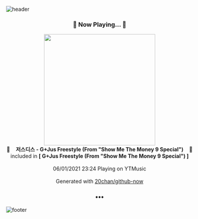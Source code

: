 ![header](https://capsule-render.vercel.app/api?type=wave&height=170&section=header&text=Hi.%20I'm%20SHIFT&fontColor=090707&fontAlignX=45&fontAlignY=65&fontSize=100)

<h3 align="center">🎵 Now Playing... 🎵</h3>
<p align="center">
  <a href="https://music.youtube.com/watch?v=zR1AUcmfzdw">
    <img width="300" src="https://lh3.googleusercontent.com/7vgDRyzycOhSoeuj6aPKIhC1d4_gn9BFxt7DO03E8p0Bg8RY9Y2HZpYMNnn9hnaOHvpIV7-KgVbeRD_a">
  </a>
  <br>
  🎵&nbsp&nbsp&nbsp <b>저스디스 - G+Jus Freestyle (From "Show Me The Money 9 Special")</b> &nbsp&nbsp&nbsp🎵
  <br>
  included in <b>[ G+Jus Freestyle (From "Show Me The Money 9 Special") ]</b>
  
  <br />
  <br />
  06/01/2021 23:24 Playing on YTMusic
  <br />
  <br />
  Generated with <a href="https://github.com/20chan/github-now">20chan/github-now</a>
</p>

<h3 align="center">•••</h3>

![footer](https://capsule-render.vercel.app/api?type=wave&height=150&section=footer)
